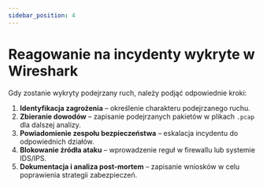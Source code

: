 ```yaml
---
sidebar_position: 4
---
```


# Reagowanie na incydenty wykryte w Wireshark

Gdy zostanie wykryty podejrzany ruch, należy podjąć odpowiednie kroki:

1. **Identyfikacja zagrożenia** – określenie charakteru podejrzanego ruchu.  
2. **Zbieranie dowodów** – zapisanie podejrzanych pakietów w plikach `.pcap` dla dalszej analizy.  
3. **Powiadomienie zespołu bezpieczeństwa** – eskalacja incydentu do odpowiednich działów.  
4. **Blokowanie źródła ataku** – wprowadzenie reguł w firewallu lub systemie IDS/IPS.  
5. **Dokumentacja i analiza post-mortem** – zapisanie wniosków w celu poprawienia strategii zabezpieczeń.